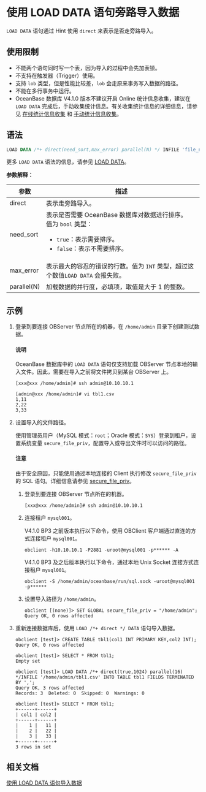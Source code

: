 # 使用 LOAD DATA 语句旁路导入数据

`LOAD DATA` 语句通过 Hint 使用 `direct` 来表示是否走旁路导入。

## 使用限制

* 不能两个语句同时写一个表，因为导入的过程中会先加表锁。
* 不支持在触发器（Trigger）使用。
* 支持 `lob` 类型，但是性能比较差，`lob` 会走原来事务写入数据的路径。
* 不能在多行事务中运行。
* OceanBase 数据库 V4.1.0 版本不建议开启 Online 统计信息收集，建议在 `LOAD DATA` 完成后，手动收集统计信息。有关收集统计信息的详细信息，请参见 [在线统计信息收集](../../700.reference/300.performance-tuning-guide/500.sql-optimization/400.sql-optimization/400.optimizer-statistics/200.statistics-collection-methods/500.online-statistics-collection.md) 和 [手动统计信息收集](../../600.manage/900.performance-tuning/400.sql-tuning/200.execution-plan-optimization/100.statistics-and-cost-based-optimization/200.statistic-information/200.collect-statistic-information/200.manually-collect-statistic-information.md)。

## 语法

```sql
LOAD DATA /*+ direct(need_sort,max_error) parallel(N) */ INFILE 'file_name' ...
```

更多 `LOAD DATA` 语法的信息，请参见 [LOAD DATA](../../700.reference/400.development-reference/100.sql-syntax/200.common-tenant-of-mysql-mode/600.sql-statement-of-mysql-mode/5900.load-data-of-mysql-mode.md)。

**参数解释：**

|参数|描述|
|------|------|
| direct | 表示走旁路导入。|
| need_sort | 表示是否需要 OceanBase 数据库对数据进行排序。</br>值为 `bool` 类型：<ul><li>`true`：表示需要排序。</li><li>`false`：表示不需要排序。</li></ul>|
| max_error | 表示最大的容忍的错误的行数。值为 `INT` 类型，超过这个数值`LOAD DATA` 会报失败。|
| parallel(N) | 加载数据的并行度，必填项，取值是大于 1 的整数。|

## 示例

1. 登录到要连接 OBServer 节点所在的机器，在 `/home/admin` 目录下创建测试数据。

    <main id="notice" type='explain'>
    <h4>说明</h4>
    <p>OceanBase 数据库中的 <code>LOAD DATA</code> 语句仅支持加载 OBServer 节点本地的输入文件。因此，需要在导入之前将文件拷贝到某台 OBServer 上。</p>
    </main>

    ```shell
    [xxx@xxx /home/admin]# ssh admin@10.10.10.1

    [admin@xxx /home/admin]# vi tbl1.csv
    1,11
    2,22
    3,33
    ```

2. 设置导入的文件路径。

    使用管理员用户（MySQL 模式：`root`；Oracle 模式：`SYS`）登录到租户，设置系统变量 `secure_file_priv`，配置导入或导出文件时可以访问的路径。

    <main id="notice" type='notice'>
      <h4>注意</h4>
      <p>由于安全原因，只能使用通过本地连接的 Client 执行修改 <code>secure_file_priv</code> 的 SQL 语句。详细信息请参见 <a href="../../700.reference/500.system-reference/200.system-variable/300.global-system-variable/11500.secure_file_priv-global.md">secure_file_priv</a>。</p>
    </main>

    1. 登录到要连接 OBServer 节点所在的机器。

        ```shell
        [xxx@xxx /home/admin]# ssh admin@10.10.10.1
        ```

    2. 连接租户 `mysql001`。

        V4.1.0 BP3 之前版本执行以下命令，使用 OBClient 客户端通过直连的方式连接租户 `mysql001`。

        ```shell
        obclient -h10.10.10.1 -P2881 -uroot@mysql001 -p****** -A
        ```

        V4.1.0 BP3 及之后版本执行以下命令，通过本地 Unix Socket 连接方式连接租户 `mysql001`。

        ```shell
        obclient -S /home/admin/oceanbase/run/sql.sock -uroot@mysql001 -p******
        ```

    3. 设置导入路径为 `/home/admin`。

        ```shell
        obclient [(none)]> SET GLOBAL secure_file_priv = "/home/admin";
        Query OK, 0 rows affected
        ```

3. 重新连接数据库后，使用 `LOAD /*+ direct */ DATA` 语句导入数据。

    ```shell
    obclient [test]> CREATE TABLE tbl1(col1 INT PRIMARY KEY,col2 INT);
    Query OK, 0 rows affected

    obclient [test]> SELECT * FROM tbl1;
    Empty set

    obclient [test]> LOAD DATA /*+ direct(true,1024) parallel(16) */INFILE '/home/admin/tbl1.csv' INTO TABLE tbl1 FIELDS TERMINATED BY ',';
    Query OK, 3 rows affected
    Records: 3  Deleted: 0  Skipped: 0  Warnings: 0

    obclient [test]> SELECT * FROM tbl1;
    +------+------+
    | col1 | col2 |
    +------+------+
    |    1 |   11 |
    |    2 |   22 |
    |    3 |   33 |
    +------+------+
    3 rows in set
    ```

## 相关文档

[使用 LOAD DATA 语句导入数据](../700.migrate-data-from-csv-file-to-oceanbase-database/200.use-the-load-command-to-load-the-csv-data-file-to-the-oceanbase-database.md)
